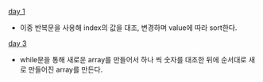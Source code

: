 [day 1]()
- 이중 반복문을 사용해 index의 값을 대조, 변경하며 value에 따라 sort한다. 

[day 3]()
- while문을 통해 새로운 array를 만들어서 하나 씩 숫자를 대조한 뒤에 순서대로 새로 만들어진 array를 만든다.